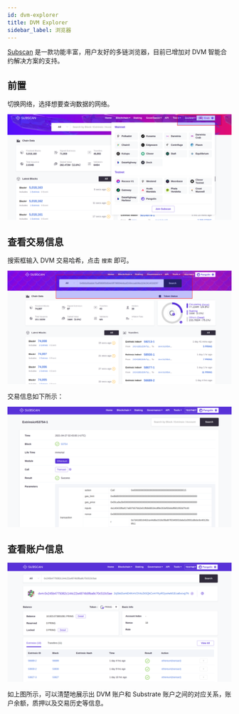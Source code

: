 ```yaml
---
id: dvm-explorer
title: DVM Explorer
sidebar_label: 浏览器
---
```


[Subscan](https://crab.subscan.io/) 是一款功能丰富，用户友好的多链浏览器，目前已增加对 DVM 智能合约解决方案的支持。

## 前置

切换网络，选择想要查询数据的网络。

![set testnet](assets/dvm/dvm-explorer-0.png)

## 查看交易信息

搜索框输入 DVM 交易哈希，点击 `搜索` 即可。

![set testnet](assets/dvm/dvm-explorer-1.png)

交易信息如下所示：

![set testnet](assets/dvm/dvm-explorer-3.png)

## 查看账户信息

![set testnet](assets/dvm/dvm-explorer-2.png)

如上图所示，可以清楚地展示出 DVM 账户和 Substrate 账户之间的对应关系，账户余额，质押以及交易历史等信息。